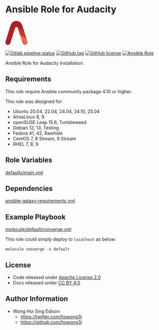 # Ansible Role for Audacity

<a href="https://alvistack.com" title="AlviStack" target="_blank"><img src="/alvistack.svg" height="75" alt="AlviStack"></a>

[![Gitlab pipeline status](https://img.shields.io/gitlab/pipeline/alvistack/ansible-role-audacity/master)](https://gitlab.com/alvistack/ansible-role-audacity/-/pipelines)
[![GitHub tag](https://img.shields.io/github/tag/alvistack/ansible-role-audacity.svg)](https://github.com/alvistack/ansible-role-audacity/tags)
[![GitHub license](https://img.shields.io/github/license/alvistack/ansible-role-audacity.svg)](https://github.com/alvistack/ansible-role-audacity/blob/master/LICENSE)
[![Ansible Role](https://img.shields.io/badge/galaxy-alvistack.audacity-blue.svg)](https://galaxy.ansible.com/alvistack/audacity)

Ansible Role for Audacity Installation.

## Requirements

This role require Ansible community package 4.10 or higher.

This role was designed for:

- Ubuntu 20.04, 22.04, 24.04, 24.10, 25.04
- AlmaLinux 8, 9
- openSUSE Leap 15.6, Tumbleweed
- Debian 12, 13, Testing
- Fedora 41, 42, Rawhide
- CentOS 7, 8 Stream, 9 Stream
- RHEL 7, 8, 9

## Role Variables

[defaults/main.yml](defaults/main.yml)

## Dependencies

[ansible-galaxy-requirements.yml](ansible-galaxy-requirements.yml)

## Example Playbook

[molecule/default/converge.yml](molecule/default/converge.yml)

This role could simply deploy to `localhost` as below:

    molecule converge -s default

## License

- Code released under [Apache License 2.0](LICENSE)
- Docs released under [CC BY 4.0](http://creativecommons.org/licenses/by/4.0/)

## Author Information

- Wong Hoi Sing Edison
  - <https://twitter.com/hswong3i>
  - <https://github.com/hswong3i>

